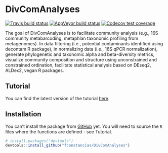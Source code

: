 
<!-- README.md is generated from README.Rmd. Please edit that file -->

# DivComAnalyses

<!-- badges: start -->

[![Travis build
status](https://travis-ci.com/fconstancias/DivComAnalyses.svg?branch=master)](https://travis-ci.com/fconstancias/DivComAnalyses)
[![AppVeyor build
status](https://ci.appveyor.com/api/projects/status/github/fconstancias/DivComAnalyses?branch=master&svg=true)](https://ci.appveyor.com/project/fconstancias/DivComAnalyses)
[![Codecov test
coverage](https://codecov.io/gh/fconstancias/DivComAnalyses/branch/master/graph/badge.svg)](https://codecov.io/gh/fconstancias/DivComAnalyses?branch=master)
<!-- badges: end -->

The goal of DivComAnalyses is to facilitate community analysis (e.g.,
16S community metabarcoding, metaphlan taxonomic profiling from
metagenomes). In data filtering (i.e., potential contaminants identified
using decontam R package), in normalizing data (i.e., 16S qPCR
normalization), generate phylogenetic and taxonomic alpha and
beta-diversity metrics, visualize community composition and structure
using unconstrained and constrained ordination, facilitate statistical
analysis based on DEseq2, ALDex2, vegan R packages.

## Tutorial

You can find the latest version of the tutorial
[here](http://htmlpreview.github.io/?https://github.com/fconstancias/DivComAnalyses/blob/cb5589a6b9dd4b054ddfdadb24445b799638e8d5/SOP/community_analyses/Microbiome_R_tutorial.html).

## Installation

You can’t install the package from [GitHub](https://github.com/) yet.
You will need to source the `R` files where the functions are defined -
see Tutorial.

``` r
# install.packages("devtools")
devtools::install_github("fconstancias/DivComAnalyses")
```
